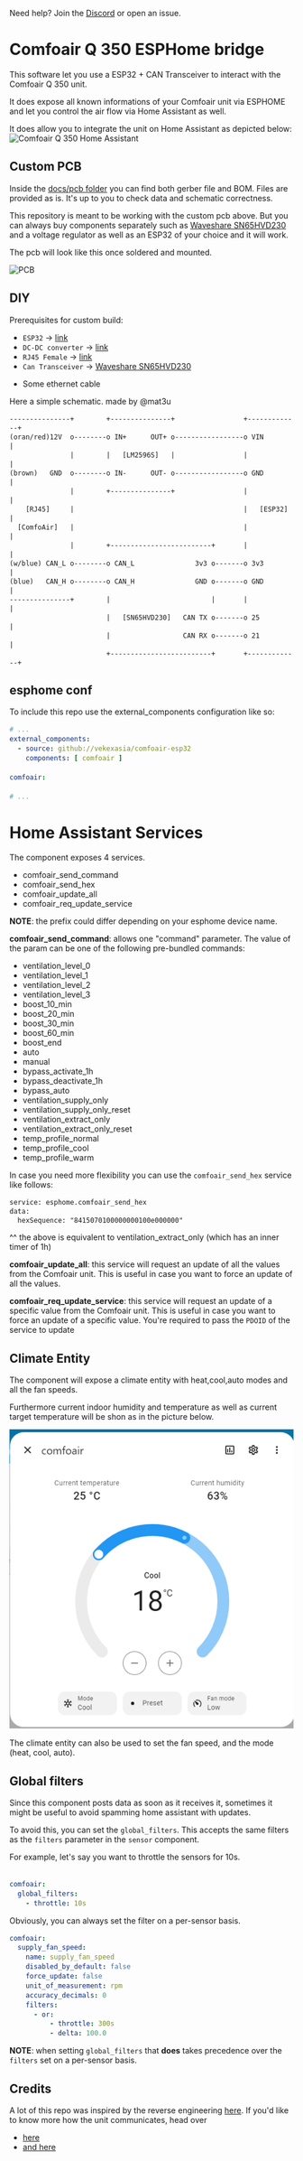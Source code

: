 Need help? Join the [Discord](https://discord.gg/dUSSRezJXC) or open an issue.

# Comfoair Q 350 ESPHome bridge

This software let you use a ESP32 + CAN Transceiver to interact with the Comfoair Q 350 unit.

It does expose all known informations of your Comfoair unit via ESPHOME and let you control the air flow via Home Assistant as well.

It does allow you to integrate the unit on Home Assistant as depicted below:
![Comfoair Q 350 Home Assistant](docs/homeassistant.png?raw=true "Comfoair Q 350 Home Assistant")

## Custom PCB

Inside the [docs/pcb folder](docs/pcb) you can find both gerber file and BOM. Files are provided as is. It's up to you to check data and schematic correctness.

This repository is meant to be working with the custom pcb above. But you can always buy components separately such as [Waveshare SN65HVD230](https://www.banggood.com/Waveshare-SN65HVD230-CAN-Bus-Module-Communication-CAN-Bus-Transceiver-Development-Board-p-1693712.html?rmmds=myorder&cur_warehouse=CN) and a voltage regulator as well as an ESP32 of your choice and it will work.

The pcb will look like this once soldered and mounted.

![PCB](docs/pic.jpg?raw=true "Comfoair Q 350 3D Print")

## DIY

Prerequisites for custom build:

* `ESP32` -> [link](https://amzn.to/3pe0XVP)
* `DC-DC converter` -> [link](https://amzn.to/39ar22v)
* `RJ45 Female` -> [link](https://amzn.to/3sNx3tH)
* `Can Transceiver` -> [Waveshare SN65HVD230](https://www.banggood.com/Waveshare-SN65HVD230-CAN-Bus-Module-Communication-CAN-Bus-Transceiver-Development-Board-p-1693712.html?rmmds=myorder&cur_warehouse=CN)
+ Some ethernet cable


Here a simple schematic. made by @mat3u

```
---------------+        +---------------+                 +-------------+
(oran/red)12V  o--------o IN+      OUT+ o-----------------o VIN         |
               |        |   [LM2596S]   |                 |             |
(brown)   GND  o--------o IN-      OUT- o-----------------o GND         |
               |        +---------------+                 |             |
    [RJ45]     |                                          |   [ESP32]   |
  [ComfoAir]   |                                          |             |
               |        +-------------------------+       |             |
(w/blue) CAN_L o--------o CAN_L               3v3 o-------o 3v3         |
(blue)   CAN_H o--------o CAN_H               GND o-------o GND         |
---------------+        |                         |       |             |
                        |   [SN65HVD230]   CAN TX o-------o 25          |
                        |                  CAN RX o-------o 21          |
                        +-------------------------+       +-------------+
``````

## esphome conf

To include this repo use the external_components configuration like so:

```yaml
# ...
external_components:
  - source: github://vekexasia/comfoair-esp32
    components: [ comfoair ]

comfoair:

# ...
```


# Home Assistant Services

The component exposes 4 services.

- comfoair_send_command
- comfoair_send_hex
- comfoair_update_all
- comfoair_req_update_service

**NOTE**: the prefix could differ depending on your esphome device name.

**comfoair_send_command**: allows one "command" parameter. The value of the param can be one of the following pre-bundled commands:

- ventilation_level_0
- ventilation_level_1
- ventilation_level_2
- ventilation_level_3
- boost_10_min
- boost_20_min
- boost_30_min
- boost_60_min
- boost_end
- auto
- manual
- bypass_activate_1h
- bypass_deactivate_1h
- bypass_auto
- ventilation_supply_only
- ventilation_supply_only_reset
- ventilation_extract_only
- ventilation_extract_only_reset
- temp_profile_normal
- temp_profile_cool
- temp_profile_warm

In case you need more flexibility you can use the `comfoair_send_hex` service like follows:
```
service: esphome.comfoair_send_hex
data:
  hexSequence: "8415070100000000100e000000"
```
^^ the above is equivalent to ventilation_extract_only (which has an inner timer of 1h)

**comfoair_update_all**: this service will request an update of all the values from the Comfoair unit. This is useful in case you want to force an update of all the values.

**comfoair_req_update_service**: this service will request an update of a specific value from the Comfoair unit. This is useful in case you want to force an update of a specific value. You're required to pass the `PDOID` of the service to update

## Climate Entity

The component will expose a climate entity with heat,cool,auto modes and all the fan speeds.

Furthermore current indoor humidity and temperature as well as current target temperature will be shon as in the picture below.

![climate.png](docs/climate.png)


The climate entity can also be used to set the fan speed, and the mode (heat, cool, auto).

## Global filters

Since this component posts data as soon as it receives it, sometimes it might be useful to avoid spamming home assistant with updates.

To avoid this, you can set the `global_filters`. This accepts the same filters as the `filters` parameter in the `sensor` component.

For example, let's say you want to throttle the sensors for 10s.

```yaml

comfoair:
  global_filters:
    - throttle: 10s
```

Obviously, you can always set the filter on a per-sensor basis.

```yaml
comfoair:
  supply_fan_speed:
    name: supply_fan_speed
    disabled_by_default: false
    force_update: false
    unit_of_measurement: rpm
    accuracy_decimals: 0
    filters:
      - or:
          - throttle: 300s
          - delta: 100.0
```

**NOTE**: when setting `global_filters` that **does** takes precedence over the `filters` set on a per-sensor basis.
## Credits

A lot of this repo was inspired by the reverse engineering [here](https://github.com/marco-hoyer/zcan/issues/1).
If you'd like to know more how the unit communicates, head over

* [here](https://github.com/michaelarnauts/aiocomfoconnect/blob/master/docs/PROTOCOL-RMI.md)
* [and here](https://github.com/michaelarnauts/aiocomfoconnect/blob/master/docs/PROTOCOL-PDO.md)

